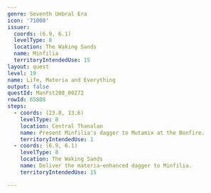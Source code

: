 ```yaml
---
genre: Seventh Umbral Era
icon: '71000'
issuer:
  coords: (6.9, 6.1)
  levelType: 8
  location: The Waking Sands
  name: Minfilia
  territoryIntendedUse: 15
layout: quest
level: 19
name: Life, Materia and Everything
output: false
questId: ManFst208_00272
rowId: 65808
steps:
  - coords: (23.8, 13.6)
    levelType: 8
    location: Central Thanalan
    name: Present Minfilia's dagger to Mutamix at the Bonfire.
    territoryIntendedUse: 1
  - coords: (6.9, 6.1)
    levelType: 8
    location: The Waking Sands
    name: Deliver the materia-enhanced dagger to Minfilia.
    territoryIntendedUse: 15

---
```

